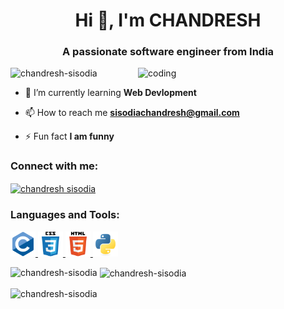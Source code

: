 <h1 align="center">Hi 👋, I'm CHANDRESH</h1>
<h3 align="center">A passionate software engineer from India</h3>

<img align="right" alt="coding" width="300" src="https://media.giphy.com/media/K5kfQExKk731K/giphy.gif">

<p align="left"> <img src="https://komarev.com/ghpvc/?username=chandresh-sisodia&label=Profile%20views&color=0e75b6&style=flat" alt="chandresh-sisodia" /> </p>

- 🌱 I’m currently learning **Web Devlopment**

- 📫 How to reach me **sisodiachandresh@gmail.com**

- ⚡ Fun fact **I am funny**

<h3 align="left">Connect with me:</h3>
<p align="left">
<a href="https://linkedin.com/in/chandresh sisodia" target="blank"><img align="center" src="https://raw.githubusercontent.com/rahuldkjain/github-profile-readme-generator/master/src/images/icons/Social/linked-in-alt.svg" alt="chandresh sisodia" height="30" width="40" /></a>
</p>

<h3 align="left">Languages and Tools:</h3>
<p align="left"> <a href="https://www.cprogramming.com/" target="_blank" rel="noreferrer"> <img src="https://raw.githubusercontent.com/devicons/devicon/master/icons/c/c-original.svg" alt="c" width="40" height="40"/> </a> <a href="https://www.w3schools.com/css/" target="_blank" rel="noreferrer"> <img src="https://raw.githubusercontent.com/devicons/devicon/master/icons/css3/css3-original-wordmark.svg" alt="css3" width="40" height="40"/> </a> <a href="https://www.w3.org/html/" target="_blank" rel="noreferrer"> <img src="https://raw.githubusercontent.com/devicons/devicon/master/icons/html5/html5-original-wordmark.svg" alt="html5" width="40" height="40"/> </a> <a href="https://www.python.org" target="_blank" rel="noreferrer"> <img src="https://raw.githubusercontent.com/devicons/devicon/master/icons/python/python-original.svg" alt="python" width="40" height="40"/> </a> </p>

<p><img align="left" src="https://github-readme-stats.vercel.app/api/top-langs?username=chandresh-sisodia&show_icons=true&locale=en&layout=compact" alt="chandresh-sisodia" /></p>

<p>&nbsp;<img align="center" src="https://github-readme-stats.vercel.app/api?username=chandresh-sisodia&show_icons=true&locale=en" alt="chandresh-sisodia" /></p>

<p><img align="center" src="https://github-readme-streak-stats.herokuapp.com/?user=chandresh-sisodia&" alt="chandresh-sisodia" /></p>

